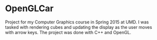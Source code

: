 # OpenGLCar
  Project for my Computer Graphics course in Spring 2015 at UMD. I was tasked with
rendering cubes and updating the display as the user moves with arrow keys.
The project was done with C++ and OpenGL.
